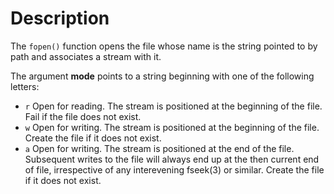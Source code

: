 # Description
The `fopen()` function opens the file whose name is the string pointed to by path and associates a stream with it.

The argument **mode** points to a string beginning with one of the following letters:
- `r` Open for reading. The stream is positioned at the beginning of the file. Fail if the file does not exist.
- `w` Open for writing. The stream is positioned at the beginning of the file. Create the file if it does not exist.
- `a` Open for writing. The stream is positioned at the end of the file. Subsequent writes to the file will always end up at the then current end of file, irrespective of any interevening fseek(3) or similar. Create the file if it does not exist.